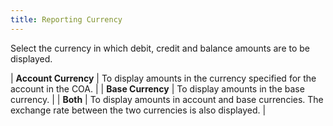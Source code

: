 ```yaml
---
title: Reporting Currency
---
```



Select the currency in which debit, credit and balance amounts are to  be displayed.


| **Account Currency** | To display amounts in the currency specified for the  account in the COA. |
| **Base Currency** | To display amounts in the base currency. |
| **Both** | To display amounts in account and base currencies. The  exchange rate between the two currencies is also displayed. |

